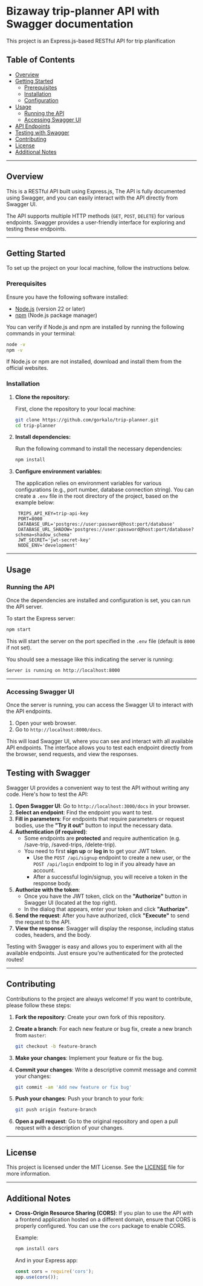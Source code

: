 
# Bizaway trip-planner API with Swagger documentation

This project is an Express.js-based RESTful API for trip planification

## Table of Contents

- [Overview](#overview)
- [Getting Started](#getting-started)
  - [Prerequisites](#prerequisites)
  - [Installation](#installation)
  - [Configuration](#configuration)
- [Usage](#usage)
  - [Running the API](#running-the-api)
  - [Accessing Swagger UI](#accessing-swagger-ui)
- [API Endpoints](#api-endpoints)
- [Testing with Swagger](#testing-with-swagger)
- [Contributing](#contributing)
- [License](#license)
- [Additional Notes](#additional-notes)

---

## Overview

This is a RESTful API built using Express.js, The API is fully documented using Swagger, and you can easily interact with the API directly from Swagger UI.

The API supports multiple HTTP methods (`GET`, `POST`, `DELETE`) for various endpoints. Swagger provides a user-friendly interface for exploring and testing these endpoints.

---

## Getting Started

To set up the project on your local machine, follow the instructions below.

### Prerequisites

Ensure you have the following software installed:

- [Node.js](https://nodejs.org/) (version 22 or later)
- [npm](https://www.npmjs.com/) (Node.js package manager)

You can verify if Node.js and npm are installed by running the following commands in your terminal:

```bash
node -v
npm -v
```

If Node.js or npm are not installed, download and install them from the official websites.

### Installation

1. **Clone the repository:**

   First, clone the repository to your local machine:

   ```bash
   git clone https://github.com/gorkalo/trip-planner.git
   cd trip-planner
   ```

2. **Install dependencies:**

   Run the following command to install the necessary dependencies:

   ```bash
   npm install
   ```

3. **Configure environment variables:**

   The application relies on environment variables for various configurations (e.g., port number, database connection string). You can create a `.env` file in the root directory of the project, based on the example below:

   ```env
    TRIPS_API_KEY=trip-api-key
    PORT=8000
    DATABASE_URL='postgres://user:password@host:port/database'
    DATABASE_URL_SHADOW='postgres://user:password@host:port/database?schema=shadow_schema'
    JWT_SECRET='jwt-secret-key'
    NODE_ENV='development'
   ```
---

## Usage

### Running the API

Once the dependencies are installed and configuration is set, you can run the API server.

To start the Express server:

```bash
npm start
```

This will start the server on the port specified in the `.env` file (default is `8000` if not set).

You should see a message like this indicating the server is running:

```bash
Server is running on http://localhost:8000
```

---

### Accessing Swagger UI

Once the server is running, you can access the Swagger UI to interact with the API endpoints.

1. Open your web browser.
2. Go to `http://localhost:8000/docs`.

This will load Swagger UI, where you can see and interact with all available API endpoints. The interface allows you to test each endpoint directly from the browser, send requests, and view the responses.

## Testing with Swagger

Swagger UI provides a convenient way to test the API without writing any code. Here's how to test the API:

1. **Open Swagger UI**: Go to `http://localhost:3000/docs` in your browser.
2. **Select an endpoint**: Find the endpoint you want to test.
3. **Fill in parameters**: For endpoints that require parameters or request bodies, use the **"Try it out"** button to input the necessary data.
4. **Authentication (if required)**:
   - Some endpoints are **protected** and require authentication (e.g. /save-trip, /saved-trips, /delete-trip).
   - You need to first **sign up** or **log in** to get your JWT token.
     - Use the `POST /api/signup` endpoint to create a new user, or the `POST /api/login` endpoint to log in if you already have an account.
     - After a successful login/signup, you will receive a token in the response body.
5. **Authorize with the token**:
   - Once you have the JWT token, click on the **"Authorize"** button in Swagger UI (located at the top right).
   - In the dialog that appears, enter your token and click **"Authorize"**.
6. **Send the request**: After you have authorized, click **"Execute"** to send the request to the API.
7. **View the response**: Swagger will display the response, including status codes, headers, and the body.

Testing with Swagger is easy and allows you to experiment with all the available endpoints. Just ensure you're authenticated for the protected routes!

---

## Contributing

Contributions to the project are always welcome! If you want to contribute, please follow these steps:

1. **Fork the repository**: Create your own fork of this repository.
2. **Create a branch**: For each new feature or bug fix, create a new branch from `master`:

   ```bash
   git checkout -b feature-branch
   ```

3. **Make your changes**: Implement your feature or fix the bug.
4. **Commit your changes**: Write a descriptive commit message and commit your changes:

   ```bash
   git commit -am 'Add new feature or fix bug'
   ```

5. **Push your changes**: Push your branch to your fork:

   ```bash
   git push origin feature-branch
   ```

6. **Open a pull request**: Go to the original repository and open a pull request with a description of your changes.

---

## License

This project is licensed under the MIT License. See the [LICENSE](LICENSE) file for more information.

---

## Additional Notes

- **Cross-Origin Resource Sharing (CORS)**: If you plan to use the API with a frontend application hosted on a different domain, ensure that CORS is properly configured. You can use the `cors` package to enable CORS.
  
  Example:
  ```bash
  npm install cors
  ```

  And in your Express app:
  ```js
  const cors = require('cors');
  app.use(cors());
  ```
